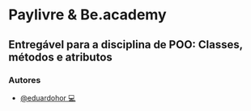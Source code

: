 # Paylivre & Be.academy
## Entregável para a disciplina de POO: Classes, métodos e atributos
### Autores

- [@eduardohor 💻](https://github.com/eduardohor)




